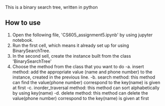 This is a binary search tree, written in python

## How to use
1. Open the following file, 'CS605_assignment5.ipynb' by using jupyter notebook.
2. Run the first cell, which means it already set up for using BinarySearchTree.
3. In the second sell, create the instance built from the class 'BinarySearchTree'
4. Choose the method from the class that you want to do
   -a. insert method: add the appropriate value (name and phone number) to the instance, created in the previous line.
   -b. search method: this method can find the value(phone number) correspond to the key(name) is given at first
   -c. inorder_traversal method: this method can sort alphabetically by using key(name)
   -d. delete method: this method can delete the value(phone number) correspond to the key(name) is given at first
